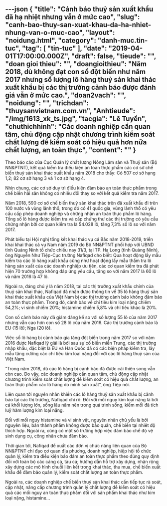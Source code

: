 ---json
{
    "title": "Cảnh báo thuỷ sản xuất khẩu đã hạ nhiệt nhưng vẫn ở mức cao",
    "slug": "canh-bao-thuy-san-xuat-khau-da-ha-nhiet-nhung-van-o-muc-cao",
    "layout": "noidung.html",
    "category": "danh-muc.tin-tuc",
    "tag": [
        "tin-tuc"
    ],
    "date": "2019-04-01T17:00:00.000Z",
    "draft": false,
    "tieude": "",
    "doan gioi thieu": "",
    "doangioithieu": "Năm 2018, dù không đạt con số đột biến như năm 2017 nhưng số lượng lô hàng thuỷ sản khai thác xuất khẩu bị các thị trường cảnh báo được đánh giá vẫn ở mức cao.",
    "doan2vach": "",
    "noidung": "",
    "trichdan": "thuysanvietnam.com.vn",
    "Anhtieude": "/img/1613_xk_ts.jpg",
    "tacgia": "Lê Tuyến",
    "chuthichhinh": "Các doanh nghiệp cần quan tâm, chủ động cập nhật chương trình kiểm soát chất lượng để kiểm soát có hiệu quả hơn nữa chất lượng, an toàn thực",
    "__content__": ""
}
---
<p>Theo b&aacute;o c&aacute;o của Cục Quản l&yacute; chất lượng N&ocirc;ng L&acirc;m sản v&agrave; Thuỷ sản (Bộ NN&amp;PTNT), kết quả kiểm tra điều kiện an to&agrave;n thực phẩm c&aacute;c cơ sở chế biến thuỷ sản khai th&aacute;c xuất khẩu năm 2018 cho thấy: C&oacute; 507 cơ sở hạng 1,2; 82 cơ sở hạng 3 v&agrave; 1 cơ sở hạng 4.</p>

<p>Nh&igrave;n chung, c&aacute;c cơ sở duy tr&igrave; điều kiện đảm bảo an to&agrave;n thực phẩm trong chế biến hải sản kh&ocirc;ng c&oacute; nhiều đổi thay so với kết quả kiểm tra năm 2017.</p>

<p>Năm 2018, 590 cơ sở chế biến thuỷ sản khai th&aacute;c tr&ecirc;n đ&atilde; xuất khẩu đi tr&ecirc;n 100 nước v&agrave; v&ugrave;ng l&atilde;nh thổ, trong đ&oacute; c&oacute; 41 quốc gia, v&ugrave;ng l&atilde;nh thổ c&oacute; y&ecirc;u cầu cấp ph&eacute;p doanh nghiệp v&agrave; chứng nhận an to&agrave;n thực phẩm l&ocirc; h&agrave;ng. Tổng số l&ocirc; h&agrave;ng được kiểm tra v&agrave; cấp chứng thư c&aacute;c thị trường c&oacute; y&ecirc;u cầu chứng nhận bởi cơ quan kiểm tra l&agrave; 54.028 l&ocirc;, tăng 7,3% số l&ocirc; so với năm 2017.</p>

<p>Ph&aacute;t biểu tại Hội nghị tổng kết khai th&aacute;c vụ c&aacute; Bắc năm 2018-2019, triển khai khai th&aacute;c c&aacute; vụ Nam năm 2019 do Bộ NN&amp;PTNT phối hợp với UBND tỉnh Quảng Ninh tổ chức chiều nay 31/3, tại TP. Hạ Long (tỉnh Quảng Ninh), &ocirc;ng Nguyễn Như Tiệp-Cục trưởng Nafiqad cho biết: Qua hoạt động lấy mẫu kiểm tra c&aacute;c l&ocirc; h&agrave;ng xuất khẩu cũng như hoạt động lấy mẫu thẩm tra l&ocirc; h&agrave;ng sản xuất của c&aacute;c doanh nghiệp ưu ti&ecirc;n, c&aacute;c cơ quan kiểm tra đ&atilde; ph&aacute;t hiện 70 trường hợp kh&ocirc;ng đ&aacute;p ứng y&ecirc;u cầu, tăng so với năm 2017 l&agrave; 60 l&ocirc; v&agrave; năm 2016 l&agrave; 47 l&ocirc;.</p>

<p>Ngo&agrave;i ra, đ&aacute;ng ch&uacute; &yacute; l&agrave; năm 2018, tại c&aacute;c thị trường xuất khẩu ch&iacute;nh của thuỷ sản khai th&aacute;c, Nafiqad đ&atilde; nhận được th&ocirc;ng tin về 35 l&ocirc; h&agrave;ng thuỷ sản khai th&aacute;c xuất khẩu của Việt Nam bị c&aacute;c thị trường cảnh b&aacute;o kh&ocirc;ng đảm bảo an to&agrave;n thực phẩm. Trong đ&oacute;, cảnh b&aacute;o về chỉ ti&ecirc;u kim loại nặng chiếm 54,2%; vi sinh chiếm 20%; histamine chiếm 5,8% v&agrave; chỉ ti&ecirc;u kh&aacute;c l&agrave; 20%.</p>

<p>Con số cảnh b&aacute;o n&agrave;y đ&atilde; giảm đ&aacute;ng kể so với số lượng 55 l&ocirc; của năm 2017 nhưng vẫn cao hơn con số 28 l&ocirc; của năm 2016. C&aacute;c thị trường cảnh b&aacute;o l&agrave; EU (15 l&ocirc;); Nga (20 l&ocirc;).</p>

<p>Việc số l&ocirc; h&agrave;ng bị cảnh b&aacute;o gia tăng đột biến trong năm 2017 so với năm 2016 được Nafiqad l&yacute; giải l&agrave; bởi sau sự cố biển miền Trung, c&aacute;c thị trường nhập khẩu, đặc biệt l&agrave; EU v&agrave; H&agrave;n Quốc đ&atilde; c&oacute; c&aacute;c biện ph&aacute;p kiểm tra, lấy mẫu tăng cường c&aacute;c chỉ ti&ecirc;u kim loại nặng đối với c&aacute;c l&ocirc; h&agrave;ng thuỷ sản của Việt Nam.</p>

<p>&ldquo;Trong năm 2018, d&ugrave; c&aacute;c l&ocirc; h&agrave;ng bị cảnh b&aacute;o đ&atilde; được cải thiện song vẫn c&ograve;n cao. Do vậy, c&aacute;c doanh nghiệp cần quan t&acirc;m, chủ động cập nhật chương tr&igrave;nh kiểm so&aacute;t chất lượng để kiểm so&aacute;t c&oacute; hiệu quả chất lượng, an to&agrave;n thực phẩm c&aacute;c l&ocirc; h&agrave;ng do m&igrave;nh sản xuất&rdquo;, &ocirc;ng Tiệp n&oacute;i.</p>

<p>Li&ecirc;n quan tới nguy&ecirc;n nh&acirc;n khiến c&aacute;c l&ocirc; h&agrave;ng thuỷ sản xuất khẩu bị cảnh b&aacute;o tại c&aacute;c thị trường, Nafiqad chỉ r&otilde;: Đối với mối nguy kim loại nặng l&agrave; bởi c&aacute; khối lượng lớn, sống l&acirc;u năm n&ecirc;n trong qu&aacute; tr&igrave;nh sống, kiếm mồi đ&atilde; t&iacute;ch luỹ h&agrave;m lượng kim loại nặng.</p>

<p>Đối với mối nguy histamine v&agrave; vi sinh vật, nguy&ecirc;n nh&acirc;n chủ yếu l&agrave; bởi nguy&ecirc;n liệu, b&aacute;n th&agrave;nh phẩm kh&ocirc;ng được bảo quản, chế biến tại nhi&ecirc;t độ th&iacute;ch hợp. Ngo&agrave;i ra, cũng c&oacute; một số trường hợp việc đảm bảo chế độ vệ sinh dụng cụ, c&ocirc;ng nh&acirc;n chưa đảm bảo.</p>

<p>Thời gian tới, Nafiqad đề xuất c&aacute;c đơn vị chức năng li&ecirc;n quan của Bộ NN&amp;PTNT chỉ đạo cơ quan địa phương, doanh nghiệp, hiệp hội tổ chức quản l&yacute;, kiểm tra điều kiện bảo đảm an to&agrave;n thực phẩm theo đ&uacute;ng quy định đối với to&agrave;n bộ c&aacute;c cảng c&aacute;, t&agrave;u c&aacute;; hướng dẫn hỗ trợ x&acirc;y dựng, nhận rộng x&acirc;y dựng c&aacute;c m&ocirc; h&igrave;nh chuỗi li&ecirc;n kết trong khai th&aacute;c, thu mua, chế biến xuất khẩu để đảm bảo quản l&yacute;, kiểm so&aacute;t chất lượng an to&agrave;n thực phẩm.</p>

<p>Ngo&agrave;i ra, c&aacute;c doanh nghiệp chế biến thuỷ sản khai th&aacute;c cần tiếp tục r&agrave; so&aacute;t, cập nhật, n&acirc;ng cấp chương tr&igrave;nh quản l&yacute; chất lượng để kiểm so&aacute;t c&oacute; hiệu quả c&aacute;c mối nguy an to&agrave;n thực phẩm đối với sản phẩm khai th&aacute;c như kim loại nặng, histamine&hellip;</p>
